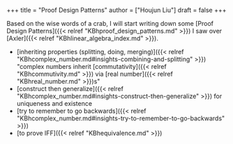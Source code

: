 +++
title = "Proof Design Patterns"
author = ["Houjun Liu"]
draft = false
+++

Based on the wise words of a crab, I will start writing down some [Proof Design Patterns]({{< relref "KBhproof_design_patterns.md" >}}) I saw over [Axler]({{< relref "KBhlinear_algebra_index.md" >}}).

-   [inheriting properties (splitting, doing, merging)]({{< relref "KBhcomplex_number.md#insights-combining-and-splitting" >}}) "complex numbers inherit [commutativity]({{< relref "KBhcommutivity.md" >}}) via [real number]({{< relref "KBhreal_number.md" >}})s"
-   [construct then generalize]({{< relref "KBhcomplex_number.md#insights-construct-then-generalize" >}}) for uniqueness and existence
-   [try to remember to go backwards]({{< relref "KBhcomplex_number.md#insights-try-to-remember-to-go-backwards" >}})
-   [to prove IFF]({{< relref "KBhequivalence.md" >}})